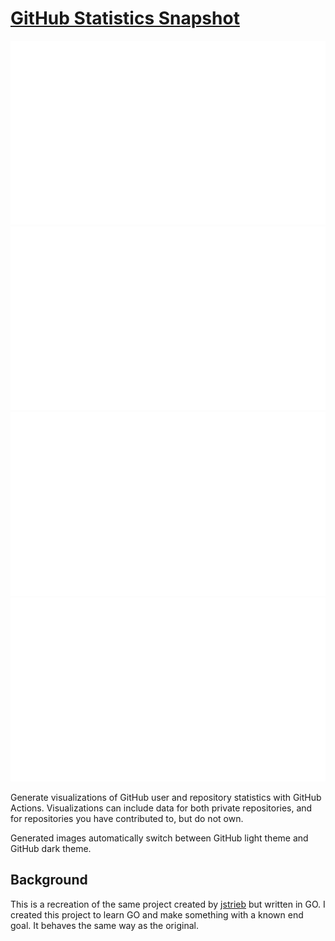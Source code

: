 # [GitHub Statistics Snapshot](https://github.com/jstrieb/github-stats)

<!--
https://github.community/t/support-theme-context-for-images-in-light-vs-dark-mode/147981/84
-->
<a href="https://github.com/aminnausin/snapshot">
<img src="https://github.com/aminnausin/snapshot/blob/main/generated/overview.svg#gh-dark-mode-only" />
<img src="https://github.com/aminnausin/snapshot/blob/main/generated/languages.svg#gh-dark-mode-only" />
<img src="https://github.com/aminnausin/snapshot/blob/main/generated/overview.svg#gh-light-mode-only" />
<img src="https://github.com/aminnausin/snapshot/blob/main/generated/languages.svg#gh-light-mode-only" />
</a>

Generate visualizations of GitHub user and repository statistics with GitHub
Actions. Visualizations can include data for both private repositories, and for
repositories you have contributed to, but do not own.

Generated images automatically switch between GitHub light theme and GitHub
dark theme.

## Background

This is a recreation of the same project created by [jstrieb](https://github.com/jstrieb) but written in GO.
I created this project to learn GO and make something with a known end goal. It behaves the same way as the original.
